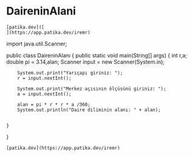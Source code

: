 # DaireninAlani
```
[patika.dev]([
](https://app.patika.dev/iremr)
```
import java.util.Scanner;


public class DaireninAlanı {
    public static void main(String[] args) {
        int r,a;
        double pi = 3.14,alan;
        Scanner input = new Scanner(System.in);

        System.out.print("Yarıçapı giriniz: ");
        r = input.nextInt();

        System.out.print("Merkez açısının ölçüsünü giriniz: ");
        a = input.nextInt();

        alan = pi * r * r * a /360;
        System.out.println("Daire diliminin alanı: " + alan);


    }
}
```
[patika.dev](https://app.patika.dev/iremr)
